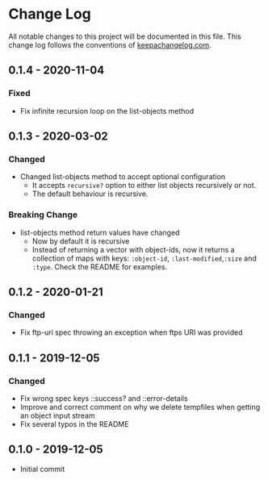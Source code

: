 # Change Log
All notable changes to this project will be documented in this file. This change log follows the conventions of [keepachangelog.com](http://keepachangelog.com/).

## 0.1.4 - 2020-11-04

### Fixed
- Fix infinite recursion loop on the list-objects method

## 0.1.3 - 2020-03-02

### Changed
- Changed list-objects method to accept optional configuration
  - It accepts `recursive?` option to either list objects recursively or not.
  - The default behaviour is recursive.

### Breaking Change
- list-objects method return values have changed
  - Now by default it is recursive
  - Instead of returning a vector with object-ids, now it returns a collection of maps
  with keys: `:object-id`, `:last-modified`,`:size` and `:type`. Check the README for examples.

## 0.1.2 - 2020-01-21

### Changed
- Fix ftp-uri spec throwing an exception when ftps URI was provided

## 0.1.1 - 2019-12-05

### Changed
- Fix wrong spec keys ::success? and ::error-details
- Improve and correct comment on why we delete tempfiles when getting an object input stream
- Fix several typos in the README

## 0.1.0 - 2019-12-05
- Initial commit
